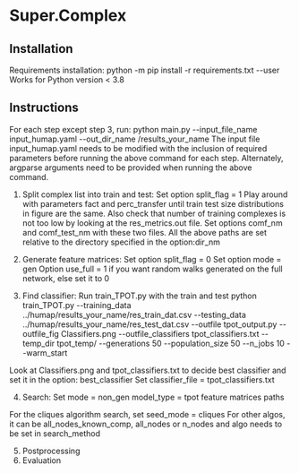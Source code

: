 # Super.Complex

## Installation
Requirements installation:
python -m pip install -r requirements.txt --user
Works for Python version < 3.8

## Instructions

For each step except step 3, run: 
python main.py --input_file_name input_humap.yaml --out_dir_name /results_your_name
The input file input_humap.yaml needs to be modified with the inclusion of required parameters before running the above command for each step. 
Alternately, argparse arguments need to be provided when running the above command.

1. Split complex list into train and test:
Set option split_flag = 1
Play around with parameters fact and perc_transfer until train test size distributions in figure are the same. Also check that number of training complexes is not too low by looking at the res_metrics.out file.
Set options comf_nm and comf_test_nm with these two files. All the above paths are set relative to the directory specified in the option:dir_nm

2. Generate feature matrices:
Set option split_flag = 0
Set option mode = gen
Option use_full = 1 if you want random walks generated on the full network, else set it to 0

3. Find classifier:
Run train_TPOT.py with the train and test 
python train_TPOT.py --training_data ../humap/results_your_name/res_train_dat.csv --testing_data ../humap/results_your_name/res_test_dat.csv --outfile tpot_output.py --outfile_fig Classifiers.png --outfile_classifiers tpot_classifiers.txt --temp_dir tpot_temp/ --generations 50 --population_size 50 --n_jobs 10 --warm_start

Look at Classifiers.png and tpot_classifiers.txt to decide best classifier and set it in the option: best_classifier
Set classifier_file = tpot_classifiers.txt

4. Search:
Set mode = non_gen 
model_type = tpot
feature matrices paths

For the cliques algorithm search, set seed_mode = cliques
For other algos, it can be all_nodes_known_comp, all_nodes or n_nodes and algo needs to be set in search_method

5. Postprocessing 
6. Evaluation


